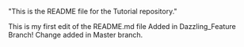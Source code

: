 

"This is the README file for the Tutorial repository."

This is my first edit of the README.md file
Added in Dazzling_Feature Branch!
Change added in Master branch.

